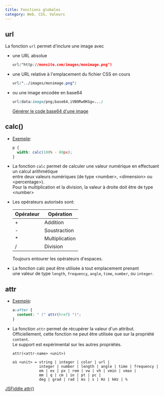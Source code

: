 ```yaml
---
title: Fonctions globales
category: Web, CSS, Valeurs
---
```


## url

La fonction `url` permet d'inclure une image avec
* une URL absolue

  ``` css
  url("http://monsite.com/images/monimage.png")
  ```

* une URL relative à l'emplacement du fichier CSS en cours

  ``` css
  url("../images/monimage.png")
  ```

* ou une image encodée en base64

  ``` css
  url(data:image/png;base64,iVBORw0KGg=...)
  ```

  [Générer le code base64 d'une image](http://b64.io/)

## calc()

* <ins>Exemple</ins>:

  ``` css
  p {
    width: calc(100% - 80px);
  }
  ```

* La fonction `calc` permet de calculer une valeur numérique en effectuant un calcul arithmétique  
  entre deux valeurs numériques (de type &lt;number&gt;, &lt;dimension&gt; ou &lt;percentage&gt;).  
  Pour la multiplication et la division, la valeur à droite doit être de type &lt;number&gt;

* Les opérateurs autorisés sont:

  | Opérateur | Opération      |
  |---        |---             |
  | +         | Addition       |
  | -         | Soustraction   |
  | *         | Multiplication |
  | /         | Division       |

  Toujours entourer les opérateurs d'espaces.  

* La fonction calc peut être utilisée à tout emplacement prenant  
  une valeur de type `length`, `frequency`, `angle`, `time`, `number`, ou `integer`.

## attr

* <ins>Exemple</ins>:

  ``` css
  a:after {
    content: " (" attr(href) ")";
  }
  ```

* La fonction `attr` permet de récupérer la valeur d'un attribut.  
  Officiellement, cette fonction ne peut être utilisée que sur la propriété `content`.  
  Le support est expérimental sur les autres propriétés.

  ``` plain
  attr(<attr-name> <unit>)

  où <unit> = string | integer | color | url |
              integer | number | length | angle | time | frequency |
              em | ex | px | rem | vw | vh | vmin | vmax |
              mm | q | cm | in | pt | pc |
              deg | grad | rad | ms | s | Hz | kHz | %
  ```

[JSFiddle attr()](https://jsfiddle.net/amt01/nd6uxt4e/)

